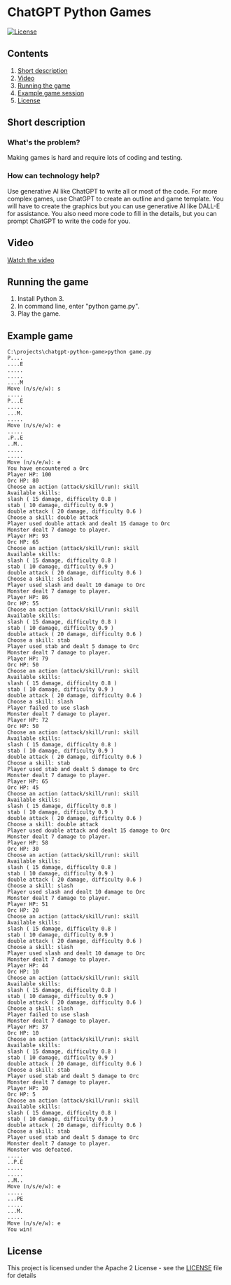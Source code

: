 # ChatGPT Python Games

[![License](https://img.shields.io/badge/License-Apache2-blue.svg)](https://www.apache.org/licenses/LICENSE-2.0) 

## Contents

1. [Short description](#short-description)
1. [Video](#video)
1. [Running the game](#running-the-game)
1. [Example game session](#example-game) 
3. [License](#license)

## Short description

### What's the problem?

Making games is hard and require lots of coding and testing.

### How can technology help?

Use generative AI like ChatGPT to write all or most of the code. For more complex games, use ChatGPT to create an outline and game template. You will have to create the graphics but you can use generative AI like DALL-E for assistance. You also need more code to fill in the details, but you can prompt ChatGPT to write the code for you.

## Video

[Watch the video](https://youtu.be/Sl5CSqrMZzs)

## Running the game

1. Install Python 3.
2. In command line, enter "python game.py".
3. Play the game.

## Example game
```
C:\projects\chatgpt-python-game>python game.py
P....
....E
.....
.....
....M
Move (n/s/e/w): s
.....
P...E
.....
...M.
.....
Move (n/s/e/w): e
.....
.P..E
..M..
.....
.....
Move (n/s/e/w): e
You have encountered a Orc
Player HP: 100
Orc HP: 80
Choose an action (attack/skill/run): skill
Available skills:
slash ( 15 damage, difficulty 0.8 )
stab ( 10 damage, difficulty 0.9 )
double attack ( 20 damage, difficulty 0.6 )
Choose a skill: double attack
Player used double attack and dealt 15 damage to Orc
Monster dealt 7 damage to player.
Player HP: 93
Orc HP: 65
Choose an action (attack/skill/run): skill
Available skills:
slash ( 15 damage, difficulty 0.8 )
stab ( 10 damage, difficulty 0.9 )
double attack ( 20 damage, difficulty 0.6 )
Choose a skill: slash
Player used slash and dealt 10 damage to Orc
Monster dealt 7 damage to player.
Player HP: 86
Orc HP: 55
Choose an action (attack/skill/run): skill
Available skills:
slash ( 15 damage, difficulty 0.8 )
stab ( 10 damage, difficulty 0.9 )
double attack ( 20 damage, difficulty 0.6 )
Choose a skill: stab
Player used stab and dealt 5 damage to Orc
Monster dealt 7 damage to player.
Player HP: 79
Orc HP: 50
Choose an action (attack/skill/run): skill
Available skills:
slash ( 15 damage, difficulty 0.8 )
stab ( 10 damage, difficulty 0.9 )
double attack ( 20 damage, difficulty 0.6 )
Choose a skill: slash
Player failed to use slash
Monster dealt 7 damage to player.
Player HP: 72
Orc HP: 50
Choose an action (attack/skill/run): skill
Available skills:
slash ( 15 damage, difficulty 0.8 )
stab ( 10 damage, difficulty 0.9 )
double attack ( 20 damage, difficulty 0.6 )
Choose a skill: stab
Player used stab and dealt 5 damage to Orc
Monster dealt 7 damage to player.
Player HP: 65
Orc HP: 45
Choose an action (attack/skill/run): skill
Available skills:
slash ( 15 damage, difficulty 0.8 )
stab ( 10 damage, difficulty 0.9 )
double attack ( 20 damage, difficulty 0.6 )
Choose a skill: double attack
Player used double attack and dealt 15 damage to Orc
Monster dealt 7 damage to player.
Player HP: 58
Orc HP: 30
Choose an action (attack/skill/run): skill
Available skills:
slash ( 15 damage, difficulty 0.8 )
stab ( 10 damage, difficulty 0.9 )
double attack ( 20 damage, difficulty 0.6 )
Choose a skill: slash
Player used slash and dealt 10 damage to Orc
Monster dealt 7 damage to player.
Player HP: 51
Orc HP: 20
Choose an action (attack/skill/run): skill
Available skills:
slash ( 15 damage, difficulty 0.8 )
stab ( 10 damage, difficulty 0.9 )
double attack ( 20 damage, difficulty 0.6 )
Choose a skill: slash
Player used slash and dealt 10 damage to Orc
Monster dealt 7 damage to player.
Player HP: 44
Orc HP: 10
Choose an action (attack/skill/run): skill
Available skills:
slash ( 15 damage, difficulty 0.8 )
stab ( 10 damage, difficulty 0.9 )
double attack ( 20 damage, difficulty 0.6 )
Choose a skill: slash
Player failed to use slash
Monster dealt 7 damage to player.
Player HP: 37
Orc HP: 10
Choose an action (attack/skill/run): skill
Available skills:
slash ( 15 damage, difficulty 0.8 )
stab ( 10 damage, difficulty 0.9 )
double attack ( 20 damage, difficulty 0.6 )
Choose a skill: stab
Player used stab and dealt 5 damage to Orc
Monster dealt 7 damage to player.
Player HP: 30
Orc HP: 5
Choose an action (attack/skill/run): skill
Available skills:
slash ( 15 damage, difficulty 0.8 )
stab ( 10 damage, difficulty 0.9 )
double attack ( 20 damage, difficulty 0.6 )
Choose a skill: stab
Player used stab and dealt 5 damage to Orc
Monster dealt 7 damage to player.
Monster was defeated.
.....
..P.E
.....
.....
..M..
Move (n/s/e/w): e
.....
...PE
.....
...M.
.....
Move (n/s/e/w): e
You win!
```

## License

This project is licensed under the Apache 2 License - see the [LICENSE](LICENSE) file for details
